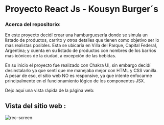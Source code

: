 # Proyecto React Js - Kousyn Burger´s

### Acerca del repositorio:
En este proyecto decidí crear una hamburguesería donde se simula un listado de productos, carrito y otros detalles que tienen como objetivo ser lo mas realistas posibles.
Esta se ubicaría en Villa del Parque, Capital Federal, Argentina; y cuenta en su listado de productos con nombres de los barrios mas icónicos de la ciudad, a excepción de las bebidas.

En su inicio el proyecto fue realizado con Chakra UI, sin embargo decidí desinstalarlo ya que sentí que me manejaba mejor con HTML y CSS vanilla. A pesar de eso, el sitio web NO es responsive, ya que intente enfocarme principalmente en el funcionamiento lógico de los componentes JSX. 

Dejo aquí una vista rápida de la página web:

## Vista del sitio web :
![rec-screen](https://github.com/JoacoGarrote/PreEntrega1-Garrote-ReactJs/assets/117954164/fd2ea8f1-9d9a-4517-b227-738f60637b44)

